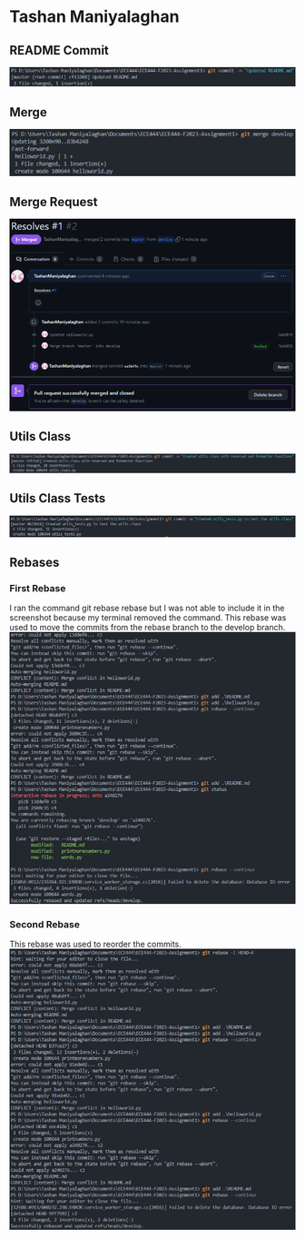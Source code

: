 # Tashan Maniyalaghan

## README Commit
![README Commit](./images/README%20Commit.png)

## Merge
![Merge](./images/Merge.png)

## Merge Request
![Merge Request](./images/Merge%20Request.png)

## Utils Class
![Utils Class](./images/Utils%20Class.png)

## Utils Class Tests
![Utils Class Tests](./images/Utils%20Class%20Tests.png)

## Rebases
### First Rebase
I ran the command git rebase rebase but I was not able to include it in the screenshot because my terminal removed the command.
This rebase was used to move the commits from the rebase branch to the develop branch.
![First Rebase](./images/First%20Rebase.png)

### Second Rebase
This rebase was used to reorder the commits.
![Second Rebase](./images/Second%20Rebase.png)